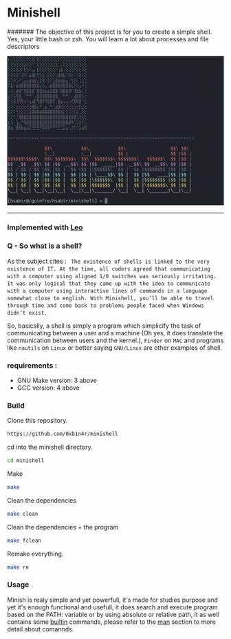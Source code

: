 # Minishell

####### The objective of this project is for you to create a simple shell. Yes, your little bash or zsh. You will learn a lot about processes and file descriptors

![linux penguin gif](imgs/UwU.png)

-----------------------------------

### Implemented with [Leo](https://github.com/lgyger)

### Q - So what is a shell?
As the subject cites : ` The existence of shells is linked to the very existence of IT. At the time, all coders agreed
that communicating with a computer using aligned 1/0 switches was seriously
irritating. It was only logical that they came up with the idea to communicate with
a computer using interactive lines of commands in a language somewhat close
to english.
With Minishell, you’ll be able to travel through time and come back to problems
people faced when Windows didn’t exist.` 

So, basically, a shell is simply a program which simplicify the task of communicating between a user and a machine (Oh yes, it does translate the communication between users and the kernel.), `Finder` on `MAC` and programs like `nautils` on `Linux` or better saying `GNU/Linux` are other examples of shell.



### requirements :
- GNU Make version: 3 above
- GCC version: 4 above

### Build

Clone this repository.
```sh
https://github.com/0xb1n4r/minishell
```

cd into the minishell directory.

```sh
cd minishell
```

Make

```sh
make
```

Clean the dependencies
```sh
make clean
```

Clean the dependencies + the program
```sh
make fclean
```

Remake everything.
```sh
make re
```

### Usage
Minish is realy simple and yet powerfull, it's made for studies purpose and yet it's enough functional and usefull, it does search and execute program based on the PATH: variable or by using absolute or relative path, it as well contains some [builtin]() commands, please refer to the [man]() section to more detail about comannds.
